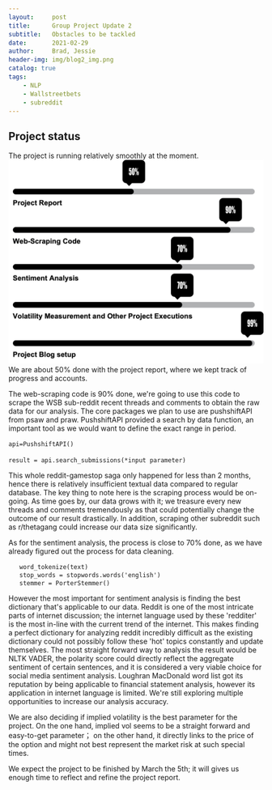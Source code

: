 ```yaml
---
layout:     post
title:      Group Project Update 2
subtitle:   Obstacles to be tackled
date:       2021-02-29
author:     Brad, Jessie
header-img: img/blog2_img.png
catalog: true
tags:
    - NLP
    - Wallstreetbets
    - subreddit
---
```



## Project status

The project is running relatively smoothly at the moment. 
![img](/img/Status.png)
We are about 50% done with the project report, where we kept track of progress and accounts.

The web-scraping code is 90% done, we're going to use this code to scrape the WSB sub-reddit recent threads and comments to obtain the raw data for our analysis. The core packages we plan to use are pushshiftAPI from psaw and praw. PushshiftAPI provided a search by data function, an important tool as we would want to define the exact range in period.

```
api=PushshiftAPI()

result = api.search_submissions(*input parameter)
```

 This whole reddit-gamestop saga only happened for less than 2 months, hence there is relatively insufficient textual data compared to regular database. The key thing to note here is the scraping process would be on-going. As time goes by, our data grows with it; we treasure every new threads and comments tremendously as that could potentially change the outcome of our result drastically. In addition, scraping other subreddit such as r/thetagang could increase our data size significantly.

 As for the sentiment analysis, the process is close to 70% done, as we have already figured out the process for data cleaning.
 ```
    word_tokenize(text)
    stop_words = stopwords.words('english')
    stemmer = PorterStemmer()
```
  However the most important for sentiment analysis is finding the best dictionary that's applicable to our data. Reddit is one of the most intricate parts of internet discussion; the internet language used by these 'redditer' is the most in-line with the current trend of the internet. This makes finding a perfect dictionary for analyzing reddit incredibly difficult as the existing dictionary could not possibly follow these 'hot' topics constantly and update themselves. The most straight forward way to analysis the result would be NLTK VADER, the polarity score could directly reflect the aggregate sentiment of certain sentences, and it is considered a very viable choice for social media sentiment analysis. Loughran MacDonald word list got its reputation by being applicable to financial statement analysis, however its application in internet language is limited. We're still exploring multiple opportunities to increase our analysis accuracy.

  We are also deciding if implied volatility is the best parameter for the project. On the one hand, implied vol seems to be a straight forward and easy-to-get parameter； on the other hand, it directly links to the price of the option and might not best represent the market risk at such special times.

We expect the project to be finished by March the 5th; it will gives us enough time to reflect and refine the project report.
